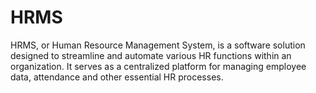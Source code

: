 # HRMS
HRMS, or Human Resource Management System, is a software solution designed to streamline and automate various HR functions within an organization. It serves as a centralized platform for managing employee data, attendance and other essential HR processes.
